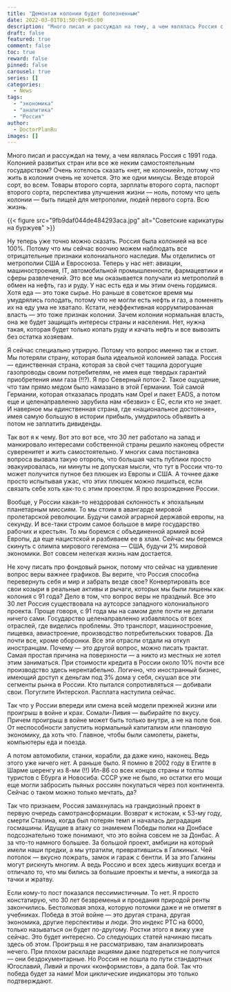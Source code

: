 ```yaml
---
title: "Демонтаж колонии будет болезненным"
date: 2022-03-01T01:50:09+05:00
description: "Много писал и рассуждал на тему, а чем являлась Россия с 1991 года. Колонией развитых стран или все же неким самостоятельным государством? Очень хотелось сказать «нет, не колонией», потому что жить в колонии очень не хочется. Это же одни минусы. Везде второй сорт, во всем. Товары второго сорта, зарплаты второго сорта, паспорт второго сорта, перспектива улучшения жизни — ноль, потому что цель колонии — быть пищей для метрополии, людей первого сорта. Всю жизнь."
draft: false
featured: true
comment: false
toc: true
reward: false
pinned: false
carousel: true
series: []
categories:
  - News
tags:
  - "экономика"
  - "аналитика"
  - "Россия"
author:
  - DoctorPlanRu
images: []
---
```

Много писал и рассуждал на тему, а чем являлась Россия с 1991 года. Колонией развитых стран или все же неким самостоятельным государством? Очень хотелось сказать «нет, не колонией», потому что жить в колонии очень не хочется.<!--more--> Это же одни минусы. Везде второй сорт, во всем. Товары второго сорта, зарплаты второго сорта, паспорт второго сорта, перспектива улучшения жизни — ноль, потому что цель колонии — быть пищей для метрополии, людей первого сорта. Всю жизнь.

{{< figure src="9fb9daf044de484293aca.jpg" alt="Советские карикатуры на буржуев" >}}

Ну теперь уже точно можно сказать. Россия была колонией на все 100%. Потому что мы сейчас воочию можем наблюдать все отрицательные признаки колониального наследия. Мы отделились от метрополии США и Евросоюза. Теперь у нас нет: авиации, машиностроения, IT, автомобильной промышленности, фармацевтики и сферы развлечений. Это все мы оказывается получали из метрополий в обмен на нефть, газ и руду. У нас есть еда и мы этим очень гордимся. Хотя еда — это тоже сырье. Но раньше в советское время мы умудрялись голодать, потому что не могли есть нефть и газ, а поменять их на еду ума не хватало. Кстати, неэффективная коррумпированная власть — это тоже признак колонии. Зачем колонии нормальная власть, она же будет защищать интересы страны и населения. Нет, нужна такая, которая будет только копать руду и качать нефть и все вывозить без остатка хозяевам.

Я сейчас специально утрирую. Потому что вопрос именно так и стоит. Мы потеряли страну, которая была идеальной колонией запада. Россия — единственная страна, которая за свой счет тащила дорогущие газопроводы своим потребителям, не имея еще твердых гарантий приобретения ими газа (!!?). Я про Северный поток-2. Такое ощущение, что там прямо медом было намазано в этой Германии. Той самой Германии, которая отказалась продать нам Opel и пакет EADS, а потом еще и целенаправленно зарубила нам «безвиз» с ЕС, если кто не знает. И наверное мы единственная страна, где «национальное достояние», имея самую большую в истории прибыль, умудрилось объявить а потом не заплатить дивиденды.

Так вот я к чему. Вот это вот все, что 30 лет работало на запад и манкировало интересами собственной страны решило наконец обрести суверенитет и жить самостоятельно. У многих сама постановка вопроса вызвала такую оторопь, что большая часть публики просто эвакуировалась, ни минуты не допуская мысли, что тут в России что-то может получится путное без плюшек из Европы и США. А точнее даже просто испытывая ужас, что этих плюшек можно лишиться, если связать себе хоть как-то с этим проектом. Я про возрождение России.

Вообще, у России какая-то нездоровая склонность к эпохальным планетарным миссиям. То мы стоим в авангарде мировой пролетарской революции. Будучи самой аграрной державой европы, на секунду. И все-таки строим самое большое в мире государство рабочих и крестьян. То мы боремся с объединенной армией всей Европы, да еще нацистской и разбиваем ее в хлам. Сейчас мы беремся скинуть с олимпа мирового гегемона — США, будучи 2% мировой экономики. Вот совсем нелегкая жизнь нам достается.

Не хочу писать про фондовый рынок, потому что сейчас на удивление вопрос веры важнее графиков. Вы верите, что Россия способна перевернуть себя и мир и забрать везде свое? Конвертировать все свои козыри в реальные активы и рычаги, которых мы были лишены как колония с 91 года? Дело в том, что вопрос веры не праздный. Все это 30 лет Россия существовала на аутсорсе западного колониального проекта. Проще говоря, с 91 года мы на самом деле почти не делали ничего сами. Государство целенаправленно избавлялось от всех отраслей, где виделись проблемы. Это транспорт, машиностроение, пищевка, авиастроение, производство потребительских товаров. Да почти все, кроме оборонки. Все эти отрасли отдали на откуп иностранцам. Почему — это другой вопрос, можно писать трактат. Самая простая причина на поверхности — а никто из местных не хотел этим заниматься. При стоимости кредита в России около 10% почти все производство здесь нерентабельно. Логично, что иностранный бизнес, имеющий доступ к деньгам под 3% дома у себя, скушал все эти сегменты рынка в России. Кто пытался сопротивляться — добивали свои. Погуглите Интерскол. Расплата наступила сейчас.

Так что у России впереди или смена всей модели прежней жизни или проигрыш в войне и крах. Сомали-Ливия — выбирайте по вкусу. Причем проигрыш в войне может быть только внутри, а не на поле боя. От неспособности запустить нормальный капитализм или плановую экономику, да хоть что. Главное, чтобы были самолеты, ракеты, компьютеры еда и поезда.

А потом автомобили, станки, корабли, да даже кино, наконец. Ведь этого уже ничего нет. А раньше было. Я помню в 2002 году в Египте в Шарме шеренгу из 8-ми (!!) Ил-86 со всех концов страны и толпы туристов с Ебурга и Новосиба. СССР уже не было, но остатки его мощи еще могли забросить пьяных россиян покупаться через пол континента. Сейчас о таком можно только мечтать, да?

Так что признаем, Россия замахнулась на грандиозный проект в первую очередь самотрансформации. Возврат к истокам, к 53-му году, смерти Сталина, когда был потерян темп и началась деградация госмашины. Идущие в атаку со знаменем Победы полки на Донбасе подсознательно тоже понимают, что это война совсем не за Донбас. А за что-то намного большее. За большой проект, амбиции на который имели наши предки, а мы утратили, превратившись в Галкиных. Чей потолок — вкусно пожрать, замок и гараж с бентли. И за это Галкины могут рискнуть многим. А ведь Россию и всех здесь живущих всегда и отличало то, что мы бились за большие проекты и мечты, а никогда за тачки и жратву.

Если кому-то пост показался пессимистичным. То нет. Я просто констатирую, что 30 лет безвременья и проедания природой ренты закончились. Бестолковая эпоха, которую потомки даже и не отметят в учебниках. Победа в этой войне — это другая страна, другая экономика, другие перспективы и люди. Это индекс РТС на 6000, только называться он будет по-другому. Ростки этого я вижу уже сейчас. Это будет интересно. Со следующих статей начинаю писать здесь об этом. Проигрыш я не рассматриваю, там анализировать нечего. При плохом раскладе акциями даже подтереться не получится — они бездокументарные. Но Россия не пошла по пути стандартных Югославий, Ливий и прочих «конформистов», а дала бой. Так что победа будет за нами! Мои циклические индикаторы это только подтверждают.
